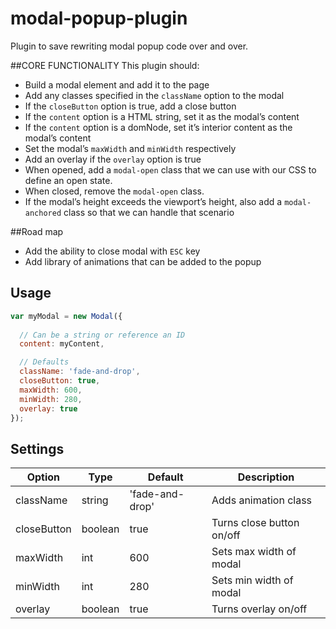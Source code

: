 # modal-popup-plugin

Plugin to save rewriting modal popup code over and over.

##CORE FUNCTIONALITY
This plugin should:

- Build a modal element and add it to the page
- Add any classes specified in the `className` option to the modal
- If the `closeButton` option is true, add a close button
- If the `content` option is a HTML string, set it as the modal’s content
- If the `content` option is a domNode, set it’s interior content as the modal’s content
- Set the modal’s `maxWidth` and `minWidth` respectively
- Add an overlay if the `overlay` option is true
- When opened, add a `modal-open` class that we can use with our CSS to define an open state.
- When closed, remove the `modal-open` class.
- If the modal’s height exceeds the viewport’s height, also add a `modal-anchored` class so that we can handle that scenario

##Road map
- Add the ability to close modal with `ESC` key
- Add library of animations that can be added to the popup

## Usage

```javascript
var myModal = new Modal({
  
  // Can be a string or reference an ID
  content: myContent,

  // Defaults
  className: 'fade-and-drop',
  closeButton: true,
  maxWidth: 600,
  minWidth: 280,
  overlay: true
});
```

## Settings

Option | Type | Default | Description
------ | ---- | ------- | -----------
className | string | 'fade-and-drop' | Adds animation class
closeButton | boolean | true | Turns close button on/off
maxWidth | int | 600 | Sets max width of modal
minWidth | int | 280 | Sets min width of modal
overlay | boolean | true | Turns overlay on/off
